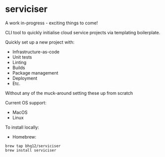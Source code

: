 # serviciser

A work in-progress - exciting things to come!

CLI tool to quickly initialise cloud service projects via templating boilerplate.

Quickly set up a new project with:
- Infrastructure-as-code
- Unit tests
- Linting
- Builds
- Package management
- Deployment
- Etc.

Without any of the muck-around setting these up from scratch

Current OS support:
- MacOS
- Linux

To install locally:
- Homebrew:
```
brew tap bhq12/serviciser
brew install serviciser
```
